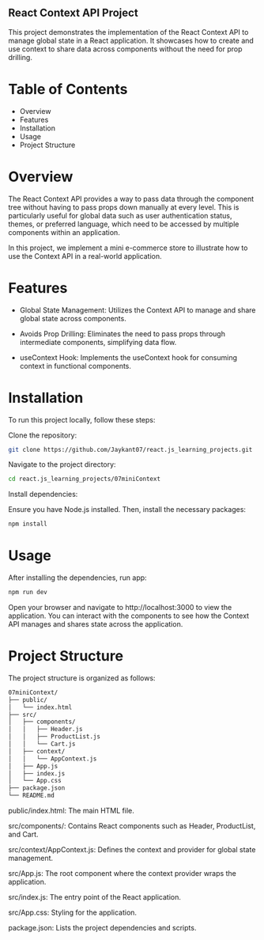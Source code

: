 ## React Context API Project

This project demonstrates the implementation of the React Context API to manage global state in a React application. It showcases how to create and use context to share data across components without the need for prop drilling.

# Table of Contents

- Overview
- Features
- Installation
- Usage
- Project Structure

# Overview

The React Context API provides a way to pass data through the component tree without having to pass props down manually at every level. This is particularly useful for global data such as user authentication status, themes, or preferred language, which need to be accessed by multiple components within an application.

In this project, we implement a mini e-commerce store to illustrate how to use the Context API in a real-world application.

# Features

- Global State Management: Utilizes the Context API to manage and share global state across components.

- Avoids Prop Drilling: Eliminates the need to pass props through intermediate components, simplifying data flow.

- useContext Hook: Implements the useContext hook for consuming context in functional components.

# Installation

To run this project locally, follow these steps:

Clone the repository:

```sh
git clone https://github.com/Jaykant07/react.js_learning_projects.git
```

Navigate to the project directory:

```sh
cd react.js_learning_projects/07miniContext
```

Install dependencies:

Ensure you have Node.js installed. Then, install the necessary packages:

```sh
npm install
```

# Usage

After installing the dependencies, run app:

```sh
npm run dev
```

Open your browser and navigate to http://localhost:3000 to view the application. You can interact with the components to see how the Context API manages and shares state across the application.

# Project Structure

The project structure is organized as follows:

```sh
07miniContext/
├── public/
│   └── index.html
├── src/
│   ├── components/
│   │   ├── Header.js
│   │   ├── ProductList.js
│   │   └── Cart.js
│   ├── context/
│   │   └── AppContext.js
│   ├── App.js
│   ├── index.js
│   └── App.css
├── package.json
└── README.md
```

public/index.html: The main HTML file.

src/components/: Contains React components such as Header, ProductList, and Cart.

src/context/AppContext.js: Defines the context and provider for global state management.

src/App.js: The root component where the context provider wraps the application.

src/index.js: The entry point of the React application.

src/App.css: Styling for the application.

package.json: Lists the project dependencies and scripts.
